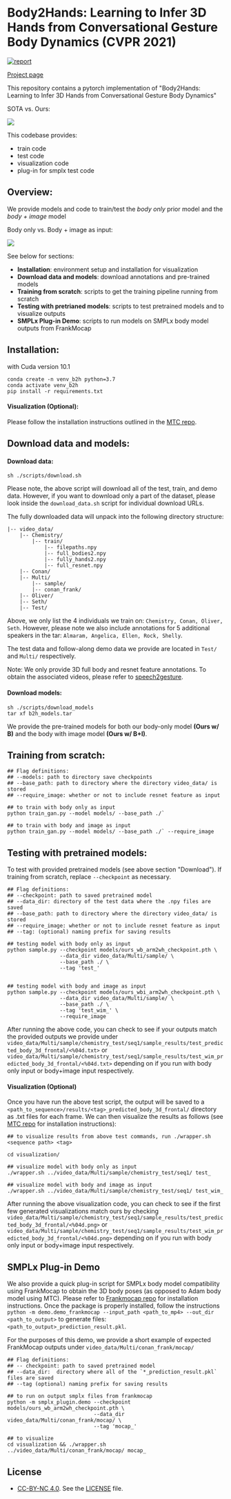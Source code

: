 # Body2Hands: Learning to Infer 3D Hands from Conversational Gesture Body Dynamics (CVPR 2021)

[![report](https://img.shields.io/badge/arXiv-2007.12287-b31b1b.svg)](https://arxiv.org/abs/2007.12287#)

[Project page](http://people.eecs.berkeley.edu/~evonne_ng/projects/body2hands/)

This repository contains a pytorch implementation of "Body2Hands: Learning to Infer 3D Hands from Conversational Gesture Body Dynamics"

SOTA vs. Ours:

![](video_data/b2h_mtc_preview.gif)

This codebase provides:
- train code
- test code
- visualization code
- plug-in for smplx test code


## Overview:
We provide models and code to train/test the *body only* prior model and the *body + image* model

Body only vs. Body + image as input:

![](video_data/b2h_wi_preview.gif)

See below for sections:
- **Installation**: environment setup and installation for visualization
- **Download data and models**: download annotations and pre-trained models
- **Training from scratch**: scripts to get the training pipeline running from scratch
- **Testing with pretrianed models**: scripts to test pretrained models and to visualize outputs
- **SMPLx Plug-in Demo**: scripts to run models on SMPLx body model outputs from FrankMocap

## Installation:
 with Cuda version 10.1

```
conda create -n venv_b2h python=3.7
conda activate venv_b2h
pip install -r requirements.txt
```

#### Visualization (Optional):
Please follow the installation instructions outlined in the [MTC repo](https://github.com/CMU-Perceptual-Computing-Lab/MonocularTotalCapture).


## Download data and models:
#### Download data:
```
sh ./scripts/download.sh
```

Please note, the above script will download all of the test, train, and demo data. However, if you want to download only a part of the dataset, please look inside the `download_data.sh` script for individual download URLs. 

The fully downloaded data will unpack into the following directory structure:

```
|-- video_data/
    |-- Chemistry/
        |-- train/
            |-- filepaths.npy
            |-- full_bodies2.npy
            |-- fully_hands2.npy
            |-- full_resnet.npy
    |-- Conan/
    |-- Multi/
        |-- sample/
        |-- conan_frank/
    |-- Oliver/
    |-- Seth/
    |-- Test/
```

Above, we only list the 4 individuals we train on: `Chemistry, Conan, Oliver, Seth`. However, please note we also include annotations for 5 additional speakers in the tar: `Almaram, Angelica, Ellen, Rock, Shelly`.

The test data and follow-along demo data we provide are located in `Test/` and `Multi/` respectively.

Note: We only provide 3D full body and resnet feature annotations. To obtain the associated videos, please refer to [speech2gesture](https://github.com/amirbar/speech2gesture/blob/master/data/dataset.md).


#### Download models:
```
sh ./scripts/download_models
tar xf b2h_models.tar
```
We provide the pre-trained models for both our body-only model **(Ours w/ B)** and the body with image model **(Ours w/ B+I)**.


## Training from scratch:
```
## Flag definitions:
## --models: path to directory save checkpoints
## --base_path: path to directory where the directory video_data/ is stored
## --require_image: whether or not to include resnet feature as input

## to train with body only as input
python train_gan.py --model models/ --base_path ./`

## to train with body and image as input
python train_gan.py --model models/ --base_path ./` --require_image
```


## Testing with pretrained models:
To test with provided pretrained models (see above section "Download"). If training from scratch, replace `--checkpoint` as necessary.
```
## Flag definitions:
## --checkpoint: path to saved pretrained model
## --data_dir: directory of the test data where the .npy files are saved
## --base_path: path to directory where the directory video_data/ is stored
## --require_image: whether or not to include resnet feature as input
## --tag: (optional) naming prefix for saving results

## testing model with body only as input
python sample.py --checkpoint models/ours_wb_arm2wh_checkpoint.pth \
                 --data_dir video_data/Multi/sample/ \
                 --base_path ./ \
                 --tag 'test_'


## testing model with body and image as input
python sample.py --checkpoint models/ours_wbi_arm2wh_checkpoint.pth \
                 --data_dir video_data/Multi/sample/ \
                 --base_path ./ \
                 --tag 'test_wim_' \
                 --require_image
```

After running the above code, you can check to see if your outputs match the provided outputs we provide under `video_data/Multi/sample/chemistry_test/seq1/sample_results/test_predicted_body_3d_frontal/<%04d.txt>` or `video_data/Multi/sample/chemistry_test/seq1/sample_results/test_wim_predicted_body_3d_frontal/<%04d.txt>` depending on if you run with body only input or body+image input respectively. 


#### Visualization (Optional)
Once you have run the above test script, the output will be saved to a `<path_to_sequence>/results/<tag>_predicted_body_3d_frontal/` directory as .txt files for each frame. We can then visualize the results as follows (see [MTC repo](https://github.com/CMU-Perceptual-Computing-Lab/MonocularTotalCapture) for installation instructions):

```
## to visualize results from above test commands, run ./wrapper.sh <sequence path> <tag>

cd visualization/

## visualize model with body only as input
./wrapper.sh ../video_data/Multi/sample/chemistry_test/seq1/ test_

## visualize model with body and image as input
./wrapper.sh ../video_data/Multi/sample/chemistry_test/seq1/ test_wim_
```

After running the above visualization code, you can check to see if the first few generated visualizations match ours by checking `video_data/Multi/sample/chemistry_test/seq1/sample_results/test_predicted_body_3d_frontal/<%04d.png>` or `video_data/Multi/sample/chemistry_test/seq1/sample_results/test_wim_predicted_body_3d_frontal/<%04d.png>` depending on if you run with body only input or body+image input respectively. 


## SMPLx Plug-in Demo
We also provide a quick plug-in script for SMPLx body model compatibility using FrankMocap to obtain the 3D body poses (as opposed to Adam body model using MTC).
Please refer to [Frankmocap repo](https://github.com/facebookresearch/frankmocap/blob/master/docs/INSTALL.md) for installation instructions. Once the package is properly installed, follow the instructions `python -m demo.demo_frankmocap --input_path <path_to_mp4> --out_dir <path_to_output>` to generate files: `<path_to_output>_prediction_result.pkl`.

For the purposes of this demo, we provide a short example of expected FrankMocap outputs under `video_data/Multi/conan_frank/mocap/`


```
## Flag definitions:
## -- checkpoint: path to saved pretrained model
## --data_dir:  directory where all of the `*_prediction_result.pkl` files are saved
## --tag (optional) naming prefix for saving results

## to run on output smplx files from frankmocap
python -m smplx_plugin.demo --checkpoint models/ours_wb_arm2wh_checkpoint.pth \
                            --data_dir video_data/Multi/conan_frank/mocap/ \
                            --tag 'mocap_'

## to visualize
cd visualization && ./wrapper.sh ../video_data/Multi/conan_frank/mocap/ mocap_
```


## License
- [CC-BY-NC 4.0](https://creativecommons.org/licenses/by-nc/4.0/legalcode). 
See the [LICENSE](LICENSE) file. 
